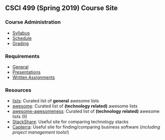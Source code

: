 ## CSCI 499 (Spring 2019) Course Site

### Course Administration

* [Syllabus](./docs/Syllabus.pdf)
* [Schedule](./docs/Schedule.md)
* [Grading](./docs/Grading.md)

### Requirements
* [General](./docs/General.md)
* [Presentations](./docs/Presentations.md)
* [Written Assignments](./docs/WrittenAssignments.md)

### Resources

* [lists](https://github.com/jnv/lists): Curated list of **general** awesome lists
* [awesome](https://github.com/sindresorhus/awesome): Curated list of **(technology related)** awesome lists
* [awesome-awesomeness](https://github.com/bayandin/awesome-awesomeness): Curated list of **(technology related)** awesome lists (II)
* [StackShare](https://stackshare.io): Useful site for comparing technology stacks
* [Capterra](https://www.capterra.com): Useful site for finding/comparing business software (*including project management tools!*)
